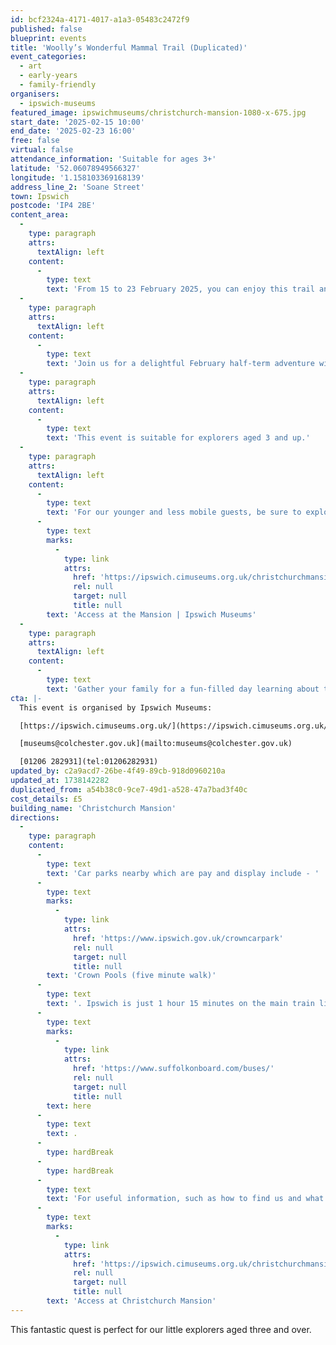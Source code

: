 ```yaml
---
id: bcf2324a-4171-4017-a1a3-05483c2472f9
published: false
blueprint: events
title: 'Woolly’s Wonderful Mammal Trail (Duplicated)'
event_categories:
  - art
  - early-years
  - family-friendly
organisers:
  - ipswich-museums
featured_image: ipswichmuseums/christchurch-mansion-1080-x-675.jpg
start_date: '2025-02-15 10:00'
end_date: '2025-02-23 16:00'
free: false
virtual: false
attendance_information: 'Suitable for ages 3+'
latitude: '52.06078949566327'
longitude: '1.158103369168139'
address_line_2: 'Soane Street'
town: Ipswich
postcode: 'IP4 2BE'
content_area:
  -
    type: paragraph
    attrs:
      textAlign: left
    content:
      -
        type: text
        text: 'From 15 to 23 February 2025, you can enjoy this trail anytime during our opening hours, which are Tuesday through Saturday from 10:00 AM to 4:00 PM and Sunday from 11:00 AM to 4:00 PM.'
  -
    type: paragraph
    attrs:
      textAlign: left
    content:
      -
        type: text
        text: 'Join us for a delightful February half-term adventure with Woolly’s Wonderful Mammal Trail! Wander through the historic rooms of Christchurch Mansion and seek out all 12 Woollys, ingeniously hidden to enchant visitors of all ages. Team up with Woolly to uncover these hidden treasures, and a special surprise awaits you as your reward!'
  -
    type: paragraph
    attrs:
      textAlign: left
    content:
      -
        type: text
        text: 'This event is suitable for explorers aged 3 and up.'
  -
    type: paragraph
    attrs:
      textAlign: left
    content:
      -
        type: text
        text: 'For our younger and less mobile guests, be sure to explore the accessible Hedgehog Trail located on the ground floor. It’s designed for everyone to enjoy at their own pace. For useful information, such as how to find us and what facilities the Mansion has, we recommend reading our Access information: '
      -
        type: text
        marks:
          -
            type: link
            attrs:
              href: 'https://ipswich.cimuseums.org.uk/christchurchmansionaccess/'
              rel: null
              target: null
              title: null
        text: 'Access at the Mansion | Ipswich Museums'
  -
    type: paragraph
    attrs:
      textAlign: left
    content:
      -
        type: text
        text: 'Gather your family for a fun-filled day learning about the wonderful world of mammals at Christchurch Mansion!'
cta: |-
  This event is organised by Ipswich Museums:

  [https://ipswich.cimuseums.org.uk/](https://ipswich.cimuseums.org.uk/) 

  [museums@colchester.gov.uk](mailto:museums@colchester.gov.uk)

  [01206 282931](tel:01206282931)
updated_by: c2a9acd7-26be-4f49-89cb-918d0960210a
updated_at: 1738142282
duplicated_from: a54b38c0-9ce7-49d1-a528-47a7bad3f40c
cost_details: £5
building_name: 'Christchurch Mansion'
directions:
  -
    type: paragraph
    content:
      -
        type: text
        text: 'Car parks nearby which are pay and display include - '
      -
        type: text
        marks:
          -
            type: link
            attrs:
              href: 'https://www.ipswich.gov.uk/crowncarpark'
              rel: null
              target: null
              title: null
        text: 'Crown Pools (five minute walk)'
      -
        type: text
        text: '. Ipswich is just 1 hour 15 minutes on the main train line from London to Norwich.  Arriving at Ipswich Station the museum is approximately 20 minute walk or short bus ride to the town centre. The museum is a five minute walk from Tower Ramparts bus station in the town centre - see the latest bus timetables '
      -
        type: text
        marks:
          -
            type: link
            attrs:
              href: 'https://www.suffolkonboard.com/buses/'
              rel: null
              target: null
              title: null
        text: here
      -
        type: text
        text: .
      -
        type: hardBreak
      -
        type: hardBreak
      -
        type: text
        text: 'For useful information, such as how to find us and what facilities Christchurch Mansion has, we recommend reading our Access information: '
      -
        type: text
        marks:
          -
            type: link
            attrs:
              href: 'https://ipswich.cimuseums.org.uk/christchurchmansionaccess/'
              rel: null
              target: null
              title: null
        text: 'Access at Christchurch Mansion'
---
```

This fantastic quest is perfect for our little explorers aged three and over.